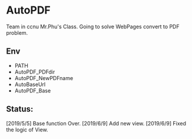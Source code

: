 # AutoPDF

Team in ccnu Mr.Phu's Class. Going to solve WebPages convert to PDF problem.

## Env

+ PATH
+ AutoPDF_PDFdir
+ AutoPDF_NewPDFname
+ AutoBaseUrl
+ AutoPDF_Base

## Status:

[2019/5/5] Base function Over.
[2019/6/9] Add new view.
[2019/6/9] Fixed the logic of View.
